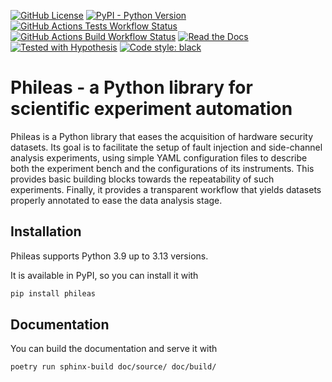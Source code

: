 [![GitHub License](https://img.shields.io/github/license/ldbo/phileas)](https://mit-license.org/)
[![PyPI - Python Version](https://img.shields.io/pypi/pyversions/phileas)](https://pypi.org/project/phileas/)
[![GitHub Actions Tests Workflow Status](https://img.shields.io/github/actions/workflow/status/ldbo/phileas/tests.yaml?label=tests)](https://github.com/ldbo/phileas/actions/workflows/tests.yaml)
[![GitHub Actions Build Workflow Status](https://img.shields.io/github/actions/workflow/status/ldbo/phileas/deployment.yaml?label=build)](https://github.com/ldbo/phileas/actions/workflows/deployment.yaml)
[![Read the Docs](https://img.shields.io/readthedocs/phileas)](rtd.org/phileas)
[![Tested with Hypothesis](https://img.shields.io/badge/hypothesis-tested-brightgreen.svg)](https://hypothesis.readthedocs.io/)
[![Code style: black](https://img.shields.io/badge/code%20style-black-000000.svg)](https://github.com/psf/black)


# Phileas - a Python library for scientific experiment automation

Phileas is a Python library that eases the acquisition of hardware security
datasets. Its goal is to facilitate the setup of fault injection and
side-channel analysis experiments, using simple YAML configuration files to
describe both the experiment bench and the configurations of its instruments.
This provides basic building blocks towards the repeatability of such
experiments. Finally, it provides a transparent workflow that yields datasets
properly annotated to ease the data analysis stage.

## Installation

Phileas supports Python 3.9 up to 3.13 versions.

It is available in PyPI, so you can install it with

```sh
pip install phileas
```

## Documentation

You can build the documentation and serve it with

```sh
poetry run sphinx-build doc/source/ doc/build/
```
